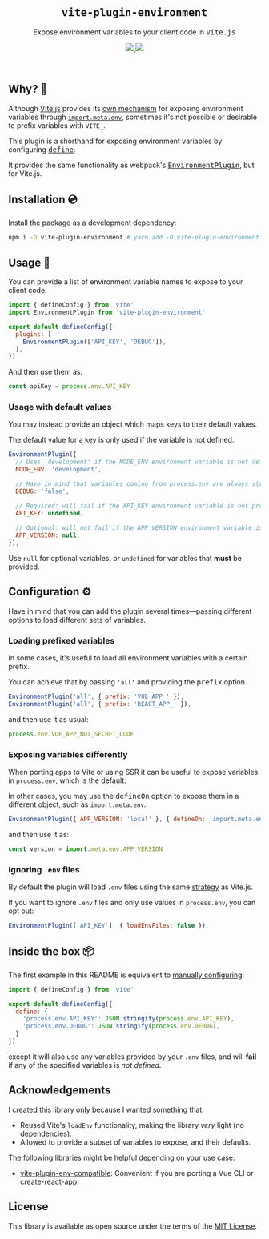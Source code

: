 <h2 align='center'><samp>vite-plugin-environment</samp></h2>

<p align='center'>Expose environment variables to your client code in <samp>Vite.js</samp></p>

<p align='center'>
  <a href='https://www.npmjs.com/package/vite-plugin-environment'>
    <img src='https://img.shields.io/npm/v/vite-plugin-environment?color=222&style=flat-square'>
  </a>
  <a href='https://github.com/ElMassimo/vite-plugin-environment/blob/main/LICENSE.txt'>
    <img src='https://img.shields.io/badge/license-MIT-blue.svg'>
  </a>
</p>

<br>

[plugin]: https://github.com/ElMassimo/vite-plugin-environment
[migration]: https://vite-ruby.netlify.app/guide/migration.html#migrating-to-vite
[vite.js]: http://vitejs.dev/
[EnvironmentPlugin]: https://webpack.js.org/plugins/environment-plugin/
[define]: https://vitejs.dev/config/#define
[Vite Ruby]: https://vite-ruby.netlify.app/config/#source-maps-%F0%9F%97%BA
[meta env]: https://vitejs.dev/guide/env-and-mode.html#env-files

## Why? 🤔

Although [Vite.js] provides its [own mechanism][meta env] for exposing environment variables through [`import.meta.env`][meta env], sometimes it's not possible or desirable to prefix variables with `VITE_`.

This plugin is a shorthand for exposing environment variables by configuring <kbd>[define]</kbd>.

It provides the same functionality as webpack's <kbd>[EnvironmentPlugin]</kbd>, but for Vite.js.

## Installation 💿

Install the package as a development dependency:

```bash
npm i -D vite-plugin-environment # yarn add -D vite-plugin-environment
```

## Usage 🚀

You can provide a list of environment variable names to expose to your client code:

```js
import { defineConfig } from 'vite'
import EnvironmentPlugin from 'vite-plugin-environment'

export default defineConfig({
  plugins: [
    EnvironmentPlugin(['API_KEY', 'DEBUG']),
  ],
})
```

And then use them as:

```js
const apiKey = process.env.API_KEY
```

### Usage with default values

You may instead provide an object which maps keys to their default values.

The default value for a key is only used if the variable is not defined.

```js
EnvironmentPlugin({
  // Uses 'development' if the NODE_ENV environment variable is not defined.
  NODE_ENV: 'development',

  // Have in mind that variables coming from process.env are always strings.
  DEBUG: 'false',

  // Required: will fail if the API_KEY environment variable is not provided.
  API_KEY: undefined, 
 
  // Optional: will not fail if the APP_VERSION environment variable is missing.
  APP_VERSION: null,
}),
```

Use `null` for optional variables, or `undefined` for variables that __must__ be provided.

## Configuration ⚙️

Have in mind that you can add the plugin several times—passing different options to load different sets of variables.

### Loading prefixed variables

In some cases, it's useful to load all environment variables with a certain prefix.

You can achieve that by passing `'all'` and providing the <kbd>prefix</kbd> option.

```js
EnvironmentPlugin('all', { prefix: 'VUE_APP_' }),
EnvironmentPlugin('all', { prefix: 'REACT_APP_' }),
```

and then use it as usual:

```js
process.env.VUE_APP_NOT_SECRET_CODE
```

### Exposing variables differently

When porting apps to Vite or using SSR it can be useful to expose variables in `process.env`, which is the default.

In other cases, you may use the <kbd>defineOn</kbd> option to expose them in a different object, such as `import.meta.env`.

```js
EnvironmentPlugin({ APP_VERSION: 'local' }, { defineOn: 'import.meta.env' }),
```

and then use it as:

```js
const version = import.meta.env.APP_VERSION
```

### Ignoring `.env` files

By default the plugin will load `.env` files using the same [strategy][meta env] as Vite.js.

If you want to ignore `.env` files and only use values in `process.env`, you can opt out:

```js
EnvironmentPlugin(['API_KEY'], { loadEnvFiles: false }),
```

## Inside the box 📦

The first example in this README is equivalent to [manually configuring][define]:

```js
import { defineConfig } from 'vite'

export default defineConfig({
  define: {
    'process.env.API_KEY': JSON.stringify(process.env.API_KEY),
    'process.env.DEBUG': JSON.stringify(process.env.DEBUG),
  }
})
```

except it will also use any variables provided by your `.env` files, and will
__fail__ if any of the specified variables is _not defined_.

## Acknowledgements

I created this library only because I wanted something that:

- Reused Vite's `loadEnv` functionality, making the library _very_ light (no dependencies).
- Allowed to provide a subset of variables to expose, and their defaults.

The following libraries might be helpful depending on your use case:

- [vite-plugin-env-compatible](vite-plugin-env-compatible): Convenient if you are porting a Vue CLI or create-react-app. 

## License

This library is available as open source under the terms of the [MIT License](https://opensource.org/licenses/MIT).
